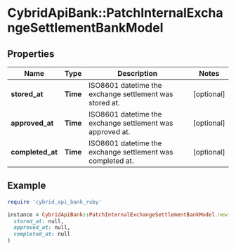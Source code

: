 # CybridApiBank::PatchInternalExchangeSettlementBankModel

## Properties

| Name | Type | Description | Notes |
| ---- | ---- | ----------- | ----- |
| **stored_at** | **Time** | ISO8601 datetime the exchange settlement was stored at. | [optional] |
| **approved_at** | **Time** | ISO8601 datetime the exchange settlement was approved at. | [optional] |
| **completed_at** | **Time** | ISO8601 datetime the exchange settlement was completed at. | [optional] |

## Example

```ruby
require 'cybrid_api_bank_ruby'

instance = CybridApiBank::PatchInternalExchangeSettlementBankModel.new(
  stored_at: null,
  approved_at: null,
  completed_at: null
)
```

